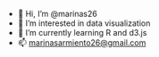 - 👋 Hi, I’m @marinas26
- 👀 I’m interested in data visualization
- 🌱 I’m currently learning R and d3.js
- 📫 marinasarmiento26@gmail.com

<!---
marinas26/marinas26 is a ✨ special ✨ repository because its `README.md` (this file) appears on your GitHub profile.
You can click the Preview link to take a look at your changes.
--->
